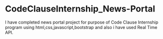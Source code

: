 # CodeClauseInternship_News-Portal
I have completed news portal project for purpose of Code Clause Internship program using html,css,javascript,bootstrap and also i have used Real Time API.
